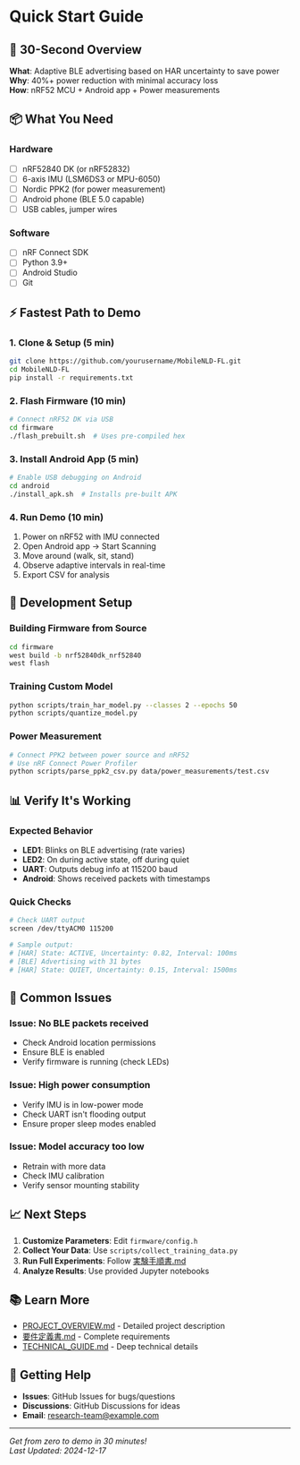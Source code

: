 # Quick Start Guide

## 🚀 30-Second Overview

**What**: Adaptive BLE advertising based on HAR uncertainty to save power  
**Why**: 40%+ power reduction with minimal accuracy loss  
**How**: nRF52 MCU + Android app + Power measurements

## 📦 What You Need

### Hardware
- [ ] nRF52840 DK (or nRF52832)
- [ ] 6-axis IMU (LSM6DS3 or MPU-6050)
- [ ] Nordic PPK2 (for power measurement)
- [ ] Android phone (BLE 5.0 capable)
- [ ] USB cables, jumper wires

### Software
- [ ] nRF Connect SDK
- [ ] Python 3.9+
- [ ] Android Studio
- [ ] Git

## ⚡ Fastest Path to Demo

### 1. Clone & Setup (5 min)
```bash
git clone https://github.com/yourusername/MobileNLD-FL.git
cd MobileNLD-FL
pip install -r requirements.txt
```

### 2. Flash Firmware (10 min)
```bash
# Connect nRF52 DK via USB
cd firmware
./flash_prebuilt.sh  # Uses pre-compiled hex
```

### 3. Install Android App (5 min)
```bash
# Enable USB debugging on Android
cd android
./install_apk.sh  # Installs pre-built APK
```

### 4. Run Demo (10 min)
1. Power on nRF52 with IMU connected
2. Open Android app → Start Scanning
3. Move around (walk, sit, stand)
4. Observe adaptive intervals in real-time
5. Export CSV for analysis

## 🔧 Development Setup

### Building Firmware from Source
```bash
cd firmware
west build -b nrf52840dk_nrf52840
west flash
```

### Training Custom Model
```bash
python scripts/train_har_model.py --classes 2 --epochs 50
python scripts/quantize_model.py
```

### Power Measurement
```bash
# Connect PPK2 between power source and nRF52
# Use nRF Connect Power Profiler
python scripts/parse_ppk2_csv.py data/power_measurements/test.csv
```

## 📊 Verify It's Working

### Expected Behavior
- **LED1**: Blinks on BLE advertising (rate varies)
- **LED2**: On during active state, off during quiet
- **UART**: Outputs debug info at 115200 baud
- **Android**: Shows received packets with timestamps

### Quick Checks
```bash
# Check UART output
screen /dev/ttyACM0 115200

# Sample output:
# [HAR] State: ACTIVE, Uncertainty: 0.82, Interval: 100ms
# [BLE] Advertising with 31 bytes
# [HAR] State: QUIET, Uncertainty: 0.15, Interval: 1500ms
```

## 🐛 Common Issues

### Issue: No BLE packets received
- Check Android location permissions
- Ensure BLE is enabled
- Verify firmware is running (check LEDs)

### Issue: High power consumption
- Verify IMU is in low-power mode
- Check UART isn't flooding output
- Ensure proper sleep modes enabled

### Issue: Model accuracy too low
- Retrain with more data
- Check IMU calibration
- Verify sensor mounting stability

## 📈 Next Steps

1. **Customize Parameters**: Edit `firmware/config.h`
2. **Collect Your Data**: Use `scripts/collect_training_data.py`
3. **Run Full Experiments**: Follow [実験手順書.md](実験手順書.md)
4. **Analyze Results**: Use provided Jupyter notebooks

## 📚 Learn More

- [PROJECT_OVERVIEW.md](PROJECT_OVERVIEW.md) - Detailed project description
- [要件定義書.md](要件定義書.md) - Complete requirements
- [TECHNICAL_GUIDE.md](TECHNICAL_GUIDE.md) - Deep technical details

## 💬 Getting Help

- **Issues**: GitHub Issues for bugs/questions
- **Discussions**: GitHub Discussions for ideas
- **Email**: research-team@example.com

---
*Get from zero to demo in 30 minutes!*  
*Last Updated: 2024-12-17*